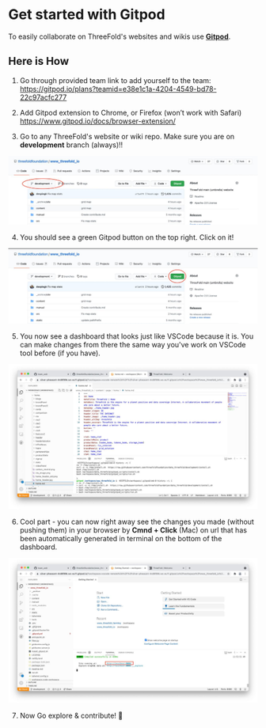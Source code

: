 # Get started with Gitpod

To easily collaborate on ThreeFold's websites and wikis use **[Gitpod](https://www.gitpod.io)**.

## Here is How

1. Go through provided team link to add yourself to the team:
https://gitpod.io/plans?teamid=e38e1c1a-4204-4549-bd78-22c97acfc277

2. Add Gitpod extension to Chrome, or Firefox (won’t work with Safari)
https://www.gitpod.io/docs/browser-extension/

3. Go to any ThreeFold's website or wiki repo. Make sure you are on **development** branch (always)!!

![](img/gitpod_1.jpg)

4. You should see a green Gitpod button on the top right. Click on it!

![](img/gitpod_2.jpg)

5. You now see a dashboard that looks just like VSCode because it is. You can make changes from there the same way you've work on VSCode tool before (if you have).

![](img/gitpod_3.jpg)

6. Cool part - you can now right away see the changes you made (without pushing them) in your browser by **Cmnd + Click** (Mac) on url that has been automatically generated in terminal on the bottom of the dashboard.

![](img/gitpod_4.jpg)

7. Now Go explore & contribute! 🙂
